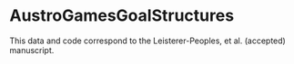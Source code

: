 # AustroGamesGoalStructures

This data and code correspond to the Leisterer-Peoples, et al. (accepted) manuscript. 
